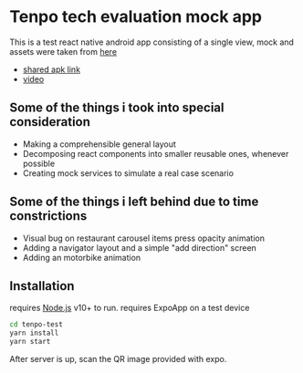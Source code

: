 # Tenpo tech evaluation mock app

This is a test react native android app consisting of a single view, mock and assets were taken from [here](https://xd.adobe.com/view/f54f4021-662d-463e-62df-5f9bcfd1b411-837e)
- [shared apk link](https://i.diawi.com/hvA3qR)
- [video](https://media.giphy.com/media/VT6NuYZ9PB4cB2ohIw/source.gif)

## Some of the things i took into special consideration

- Making a comprehensible general layout 
- Decomposing react components into smaller reusable ones, whenever possible
- Creating mock services to simulate a real case scenario

## Some of the things i left behind due to time constrictions
- Visual bug on restaurant carousel items press opacity animation
- Adding a navigator layout and a simple "add direction" screen
- Adding an motorbike animation 

## Installation

requires [Node.js](https://nodejs.org/) v10+ to run.
requires ExpoApp on a test device

```sh
cd tenpo-test
yarn install
yarn start
``` 

After server is up, scan the QR image provided with expo.
